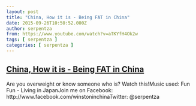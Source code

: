 ```yaml
---
layout: post
title: "China, How it is - Being FAT in China"
date: 2015-09-26T10:50:52.000Z
author: serpentza
from: https://www.youtube.com/watch?v=aTKYfH4Ok2w
tags: [ serpentza ]
categories: [ serpentza ]
---
```

<!--1443264652000-->
[China, How it is - Being FAT in China](https://www.youtube.com/watch?v=aTKYfH4Ok2w)
------

<div>
Are you overweight or know someone who is? Watch this!Music used: Fun Fun - Living in JapanJoin me on Facebook: http://www.facebook.com/winstoninchinaTwitter: @serpentza
</div>
